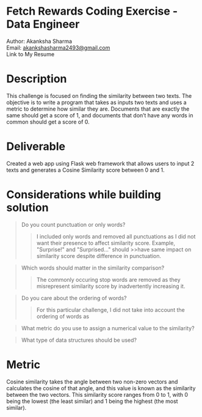 # Fetch Rewards Coding Exercise - Data Engineer
Author: Akanksha Sharma <br/>
Email:  akankshasharma2493@gmail.com <br/>
Link to My Resume

# Description
This challenge is focused on finding the similarity between two texts. The objective is to write a program that takes as inputs two texts and uses a metric to determine how similar they are. Documents that are exactly the same should get a score of 1, and documents that don’t have any words in common should get a score of 0.

# Deliverable
Created a web app using Flask web framework that allows users to input 2 texts and generates a Cosine Similarity score between 0 and 1.

# Considerations while building solution
>Do you count punctuation or only words?
>> I included only words and removed all punctuations as I did not want their presence to affect similarity score. Example, "Surprise!" and "Surprised..." should >>have same impact on similarity score despite difference in punctuation. 

> Which words should matter in the similarity comparison?
>> The commonly occuring stop words are removed as they misrepresent similarity score by inadvertently increasing it. 

> Do you care about the ordering of words?
>> For this particular challenge, I did not take into account the ordering of words as 

> What metric do you use to assign a numerical value to the similarity?


> What type of data structures should be used?

# Metric
Cosine similarity takes the angle between two non-zero vectors and calculates the cosine of that angle, and this value is known as the similarity between the two vectors. This similarity score ranges from 0 to 1, with 0 being the lowest (the least similar) and 1 being the highest (the most similar).

